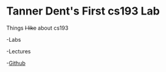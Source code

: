# Tanner Dent's First cs193 Lab

Things ~~I like~~ about cs193
 
  -Labs
  
  -Lectures
  
  -[Github](https:github.com)
